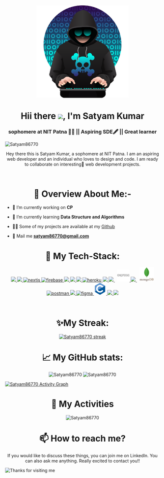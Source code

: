 
<a href="#"><p align="center" ><img width="300px" height="300px" src="/hacker.png" height="175px"/></p></a>

<h1 align="center">Hii there <img src="https://raw.githubusercontent.com/MartinHeinz/MartinHeinz/master/wave.gif" width="30px">, I'm Satyam Kumar </h1>
<h3 align="center">sophomere at NIT Patna 👩‍🎓 || Aspiring SDE🖋 || Great learner</h3>
<p align="left"> <img src="https://komarev.com/ghpvc/?username=Satyam86770" alt="Satyam86770" /> </p>


<p align="center">Hey there this is Satyam Kumar, a sophomere at NIT Patna. I am an aspiring web developer and an individual who loves to design and code. I am ready to collaborate on interesting🤩 web development projects. </p>


<br>

<h1 align="center">🧾 Overview About Me:-</h1>

- 🔭 I’m currently working on <strong>CP</strong>

- 🌱 I’m currently learning **Data Structure and Algorithms**

- 👨‍💻 Some of my projects are available at my [Github](https://github.com/Satyam86770?tab=repositories)

- 📧 Mail me **satyam86770@gmail.com**


<h1 align="center">🏅 My Tech-Stack:</h1>
<p align="center">
   <a href="https://reactjs.org/" target="_blank"> <img src="https://img.icons8.com/color/48/000000/react-native.png"/> </a>
    <a href="https://redux.js.org" target="_blank"> <img src="https://img.icons8.com/color/48/000000/redux.png"/> </a>
     <a href="https://nextjs.org/" target="_blank"> <img src="https://cdn.worldvectorlogo.com/logos/nextjs-3.svg" alt="nextjs" width="40" height="40"/> </a> 
    <a href="https://firebase.google.com/" target="_blank"> <img src="https://www.vectorlogo.zone/logos/firebase/firebase-icon.svg" alt="firebase" width="40" height="40"/> </a>
    <a href="https://developer.mozilla.org/en-US/docs/Web/JavaScript" target="_blank"> <img src="https://img.icons8.com/color/48/000000/javascript.png"/> </a> 
    <a href="https://www.w3.org/html/" target="_blank"> <img src="https://img.icons8.com/color/48/000000/html-5.png"/> </a> 
    <a href="https://www.w3schools.com/css/" target="_blank"> <img src="https://img.icons8.com/color/48/000000/css3.png"/> </a> 
    <a href="https://heroku.com" target="_blank"> <img src="https://www.vectorlogo.zone/logos/heroku/heroku-icon.svg" alt="heroku" width="40" height="40"/> </a> 
    <a href="https://getbootstrap.com" target="_blank"> <img src="https://img.icons8.com/color/48/000000/bootstrap.png"/> </a> 
    <a style="padding-right:8px;" href="https://nodejs.org" target="_blank"> <img src="https://img.icons8.com/color/48/000000/nodejs.png"/> </a> 
    <a href="https://expressjs.com" target="_blank"> <img src="https://raw.githubusercontent.com/devicons/devicon/master/icons/express/express-original-wordmark.svg" alt="express" width="40" height="40"/> </a>
    <a style="padding-right:8px;" href="https://www.mysql.com/" target="_blank"> <img src="https://img.icons8.com/fluent/50/000000/mysql-logo.png"/> </a>
    <a href="https://www.mongodb.com/" target="_blank"> <img src="https://raw.githubusercontent.com/devicons/devicon/master/icons/mongodb/mongodb-original-wordmark.svg" alt="mongodb" width="48" height="48"/> </a> 
    <a href="https://postman.com" target="_blank"> <img src="https://www.vectorlogo.zone/logos/getpostman/getpostman-icon.svg" alt="postman" width="45" height="45"/> </a>   
    <a href="https://git-scm.com/" target="_blank"> <img src="https://img.icons8.com/color/48/000000/git.png"/> </a> 
      <a href="https://www.figma.com/" target="_blank"> <img src="https://www.vectorlogo.zone/logos/figma/figma-icon.svg" alt="figma" width="40" height="40"/> </a>
  </a> <a href="https://www.cprogramming.com/" target="_blank"> <img src="https://raw.githubusercontent.com/devicons/devicon/master/icons/c/c-original.svg" alt="c" width="40" height="40"/> </a> 
    <a href="https://jquery.com/" target="_blank"><img src="https://img.icons8.com/ios-filled/50/4a90e2/jquery.png"/> </a>
    <a href="https://www.w3schools.com/CPP/default.asp" target="_blank"><img src="https://img.icons8.com/color/48/4a90e2/c-plus-plus-logo.png"/> </a>
</p>
<br/>

<h1 align="center">✨My Streak:</h1>
<p align="center">
    <a href="https://github.com//github-readme-streak-stats">
        <img title="🔥 Get streak stats for your profile at git.io/streak-stats" alt="Satyam86770 streak" src="https://github-readme-streak-stats.herokuapp.com/?user&theme=black-ice&hide_border=true&stroke=0000&background=060A0CD0"/>
    </a>
</p>

<h1 align="center"> 📈 My GitHub stats:</h1>

<p align="center">
  <img  src="https://github-readme-stats.vercel.app/api?username=Satyam86770&show_icons=true&theme=radical&count_private=true" alt="Satyam86770" />
<img  src="https://github-readme-stats.vercel.app/api/top-langs/?username=Satyam86770&layout=compact&hide=html&theme=radical" alt="Satyam86770" />
</p>

<a href="https://github.com/Satyam86770/github-readme-activity-graph"><img alt="Satyam86770 Activity Graph" src="https://activity-graph.herokuapp.com/graph?username=Satyam86770&bg_color=0D1117&color=5BCDEC&line=5BCDEC&point=FFFFFF&hide_border=true" /></a>

<h1 align="center"> 🎯 My Activities</h1>
<p align="center"><img src="https://github-profile-trophy.vercel.app/?username=Satyam86770&theme=onedark" alt="Satyam86770" /></a> </p>

<h1 align="center"> 📫 How to reach me?</h1>
<p align="center"> If you would like to discuss these things, you can join me on LinkedIn. You can also ask me anything. Really excited to contact you!!</p>


<img height="120" alt="Thanks for visiting me" width="100%" src="https://raw.githubusercontent.com/BrunnerLivio/brunnerlivio/master/images/marquee.svg" />
